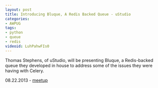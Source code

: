 ```yaml
---
layout: post
title: Introducing Bluque, A Redis Backed Queue - uStudio
categories:
- AWPUG
tags:
- python
- queue
- redis
videoid: LuhPahwFIs0
---
```



<p>
Thomas Stephens, of uStudio, will be presenting Bluque, a Redis-backed queue they developed in house to address some of the issues they were having with Celery.
</p>

08.22.2013 - <a href="http://www.meetup.com/austinwebpythonusergroup/events/134920072/">meetup</a>